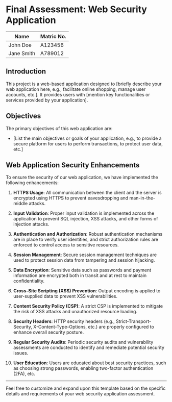 # Final Assessment: Web Security Application

| Name             | Matric No. |
|------------------|------------|
| John Doe         | A123456    |
| Jane Smith       | A789012    |

## Introduction

This project is a web-based application designed to [briefly describe your web application here, e.g., facilitate online shopping, manage user accounts, etc.]. It provides users with [mention key functionalities or services provided by your application].

## Objectives

The primary objectives of this web application are:
- [List the main objectives or goals of your application, e.g., to provide a secure platform for users to perform transactions, to protect user data, etc.]

## Web Application Security Enhancements

To ensure the security of our web application, we have implemented the following enhancements:

1. **HTTPS Usage**: All communication between the client and the server is encrypted using HTTPS to prevent eavesdropping and man-in-the-middle attacks.

2. **Input Validation**: Proper input validation is implemented across the application to prevent SQL injection, XSS attacks, and other forms of injection attacks.

3. **Authentication and Authorization**: Robust authentication mechanisms are in place to verify user identities, and strict authorization rules are enforced to control access to sensitive resources.

4. **Session Management**: Secure session management techniques are used to protect session data from tampering and session hijacking.

5. **Data Encryption**: Sensitive data such as passwords and payment information are encrypted both in transit and at rest to maintain confidentiality.

6. **Cross-Site Scripting (XSS) Prevention**: Output encoding is applied to user-supplied data to prevent XSS vulnerabilities.

7. **Content Security Policy (CSP)**: A strict CSP is implemented to mitigate the risk of XSS attacks and unauthorized resource loading.

8. **Security Headers**: HTTP security headers (e.g., Strict-Transport-Security, X-Content-Type-Options, etc.) are properly configured to enhance overall security posture.

9. **Regular Security Audits**: Periodic security audits and vulnerability assessments are conducted to identify and remediate potential security issues.

10. **User Education**: Users are educated about best security practices, such as choosing strong passwords, enabling two-factor authentication (2FA), etc.

---

Feel free to customize and expand upon this template based on the specific details and requirements of your web security application assessment.
